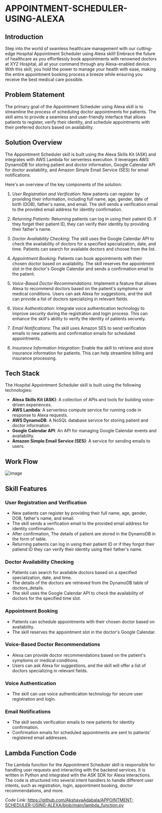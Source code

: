 # APPOINTMENT-SCHEDULER-USING-ALEXA

## Introduction

Step into the world of seamless healthcare management with our cutting-edge Hospital Appointment Scheduler using Alexa skill! Embrace the future of healthcare as you effortlessly book appointments with renowned doctors at XYZ Hospital, all at your command through any Alexa-enabled device. With this skill, you hold the power to manage your health with ease, making the entire appointment booking process a breeze while ensuring you receive the best medical care possible.

## Problem Statement

The primary goal of the Appointment Scheduler using Alexa skill is to streamline the process of scheduling doctor appointments for patients. The skill aims to provide a seamless and user-friendly interface that allows patients to register, verify their identity, and schedule appointments with their preferred doctors based on availability.

## Solution Overview

The Appointment Scheduler skill is built using the Alexa Skills Kit (ASK) and integrates with AWS Lambda for serverless execution. It leverages AWS DynamoDB for storing patient and doctor information, Google Calendar API for doctor availability, and Amazon Simple Email Service (SES) for email notifications.

Here's an overview of the key components of the solution:

1. *User Registration and Verification*: New patients can register by providing their information, including full name, age, gender, date of birth (DOB), father's name, and email. The skill sends a verification email to the provided email address for identity confirmation.

2. *Returning Patients*: Returning patients can log in using their patient ID. If they forget their patient ID, they can verify their identity by providing their father's name.

3. *Doctor Availability Checking*: The skill uses the Google Calendar API to check the availability of doctors for a specified specialization, date, and time. Patients can search for available doctors and choose from the list.

4. *Appointment Booking*: Patients can book appointments with their chosen doctor based on availability. The skill reserves the appointment slot in the doctor's Google Calendar and sends a confirmation email to the patient.

5. *Voice-Based Doctor Recommendations*: Implement a feature that allows Alexa to recommend doctors based on the patient's symptoms or medical conditions. Users can ask Alexa for suggestions, and the skill can provide a list of doctors specializing in relevant fields.

6. *Voice Authentication*: Integrate voice authentication technology to improve security during the registration and login process. This can enhance the skill's ability to verify the identity of patients securely.

7. *Email Notifications*: The skill uses Amazon SES to send verification emails to new patients and confirmation emails for scheduled appointments.

8. *Insurance Information Integration*: Enable the skill to retrieve and store insurance information for patients. This can help streamline billing and insurance processing.

## Tech Stack

The Hospital Appointment Scheduler skill is built using the following technologies:

- **Alexa Skills Kit (ASK)**: A collection of APIs and tools for building voice-driven experiences.
- **AWS Lambda**: A serverless compute service for running code in response to Alexa requests.
- **AWS DynamoDB**: A NoSQL database service for storing patient and doctor information.
- **Google Calendar API**: An API for managing Google Calendar events and availability.
- **Amazon Simple Email Service (SES)**: A service for sending emails to users.

## Work Flow

![image](https://github.com/katakampranav/Hospital-Appointment-Scheduler-using-Alexa/assets/133202118/96c227b5-3b8c-444a-9814-60e46f088457)


## Skill Features

### User Registration and Verification

- New patients can register by providing their full name, age, gender, DOB, father's name, and email.
- The skill sends a verification email to the provided email address for identity confirmation.
- After confirmation, The details of patient are stored in the DynamoDB in the form of table.
- Returning patients can log in using their patient ID or if they forgot their patiend ID they can verify their identity using their father's name.
  
### Doctor Availability Checking

- Patients can search for available doctors based on a specified specialization, date, and time.
- The details of the doctors are retrieved from the DynamoDB table of doctors_details.
- The skill uses the Google Calendar API to check the availability of doctors for the specified time slot.

### Appointment Booking

- Patients can schedule appointments with their chosen doctor based on availability.
- The skill reserves the appointment slot in the doctor's Google Calendar.

### Voice-Based Doctor Recommendations

- Alexa can provide doctor recommendations based on the patient's symptoms or medical conditions.
- Users can ask Alexa for suggestions, and the skill will offer a list of doctors specializing in relevant fields.

### Voice Authentication

- The skill can use voice authentication technology for secure user registration and login.

### Email Notifications

- The skill sends verification emails to new patients for identity confirmation.
- Confirmation emails for scheduled appointments are sent to patients' registered email addresses.

## Lambda Function Code

  The Lambda function for the Appointment Scheduler skill is responsible for handling user requests and interacting with the backend services. It is written in Python and integrated with the ASK SDK for Alexa interactions. The code is structured into several intent handlers to handle different user intents, such as registration, login, appointment booking, doctor recommendations, and more.

*Code Link:* https://github.com/AkshayaAdabala/APPOINTMENT-SCHEDULER-USING-ALEXA/blob/main/lambda_function.py 
